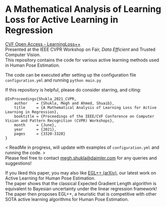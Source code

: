 # A Mathematical Analysis of Learning Loss for Active Learning in Regression

[CVF Open Access - LearningLoss++](https://openaccess.thecvf.com/content/CVPR2021W/TCV/html/Shukla_A_Mathematical_Analysis_of_Learning_Loss_for_Active_Learning_in_CVPRW_2021_paper.html) <br>
Presented at the IEEE CVPR Workshop on Fair, _Data Efficient_ and Trusted Computer Vision. <br>
This repository contains the code for various active learning methods used in Human Pose Estimation.

The code can be executed after setting up the configuration file  `configuration.yml` and running `python main.py`

If this repository is helpful, please do consider starring, and citing:
```
@InProceedings{Shukla_2021_CVPR,
    author    = {Shukla, Megh and Ahmed, Shuaib},
    title     = {A Mathematical Analysis of Learning Loss for Active Learning in Regression},
    booktitle = {Proceedings of the IEEE/CVF Conference on Computer Vision and Pattern Recognition (CVPR) Workshops},
    month     = {June},
    year      = {2021},
    pages     = {3320-3328}
}
```

< ReadMe in progress, will update with examples of `configuration.yml` and running the code.  > <br>
Please feel free to contact megh.shukla@daimler.com for any queries and suggestions! 

If you liked this paper, you may also like [EGL++ (arXiv)](https://arxiv.org/abs/2104.09493), our latest work on Active Learning for Human Pose Estimation. <br>
The paper shows that the classical Expected Gradient Length algorithm is equivalent to Bayesian uncertainty under the linear regression framework! <br>
The paper then proposes EGL++, a heuristic that is competitive with other SOTA active learning algorithms for Human Pose Estimation.